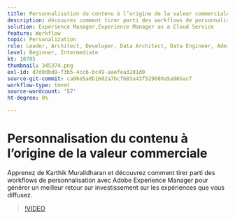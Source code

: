 ```yaml
---
title: Personnalisation du contenu à l’origine de la valeur commerciale
description: découvrez comment tirer parti des workflows de personnalisation avec Adobe Experience Manager pour générer un meilleur retour sur investissement sur les expériences que vous diffusez.
solution: Experience Manager,Experience Manager as a Cloud Service
feature: Workflow
topic: Personalization
role: Leader, Architect, Developer, Data Architect, Data Engineer, Admin, User
level: Beginner, Intermediate
kt: 10785
thumbnail: 345374.png
exl-id: d7d0dbd9-f3b5-4cc6-bc49-aaefea3201d0
source-git-commit: ca06e5a8b1602a7bcfb83a43f529680a5a96bacf
workflow-type: tm+mt
source-wordcount: '57'
ht-degree: 0%

---
```


# Personnalisation du contenu à l’origine de la valeur commerciale

Apprenez de Karthik Muralidharan et découvrez comment tirer parti des workflows de personnalisation avec Adobe Experience Manager pour générer un meilleur retour sur investissement sur les expériences que vous diffusez.

>[!VIDEO](https://video.tv.adobe.com/v/345374/?quality=12&learn=on)
